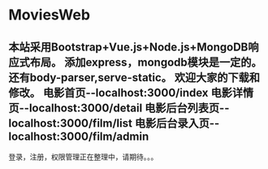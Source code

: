 # MoviesWeb
本站采用Bootstrap+Vue.js+Node.js+MongoDB响应式布局。
添加express，mongodb模块是一定的。还有body-parser,serve-static。
欢迎大家的下载和修改。
电影首页--localhost:3000/index
电影详情页--localhost:3000/detail
电影后台列表页--localhost:3000/film/list
电影后台录入页--localhost:3000/film/admin
----------------------
登录，注册，权限管理正在整理中，请期待。。。
